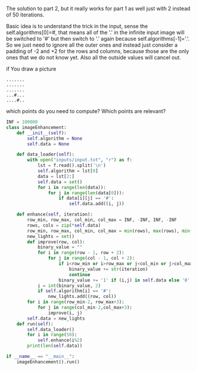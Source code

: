 
The solution to part 2, but it really works for part 1 as well just with 2 instead of 50 iterations.  

Basic idea is to understand the trick in the input, sense the self.algorithms[0]=#, that means all of the '.' in the infinite
input image will be switched to '#' but then switch to '.' again because self.algorithms[-1]='.'.  So we just need to ignore all the outer
ones and instead just consider a padding of -2 and +2 for the rows and columns, because those are the only ones that we do not know yet.
Also all the outside values will cancel out.  


if You draw a picture 


```
.......
.......
.......
...#...
....#..
```

which points do you need to compute? Which points are relevant? 

```py
INF = 100000
class imageEnhancement:
    def __init__(self):
        self.algorithm = None
        self.data = None

    def data_loader(self):
        with open("inputs/input.txt", "r") as f:
            lst = f.read().split('\n')
            self.algorithm = lst[0]
            data = lst[2:]
            self.data = set()
            for i in range(len(data)):
                for j in range(len(data[0])):
                    if data[i][j] == '#':
                        self.data.add((i, j))

    def enhance(self, iteration):
        row_min, row_max, col_min, col_max = INF, -INF, INF, -INF
        rows, cols = zip(*self.data)
        row_min, row_max, col_min, col_max = min(rows), max(rows), min(cols), max(cols)
        new_lights = set()
        def improve(row, col):
            binary_value = ""
            for i in range(row - 1, row + 2):
                for j in range(col - 1, col + 2):
                    if i<row_min or i>row_max or j<col_min or j>col_max:
                        binary_value += str(iteration)
                        continue
                    binary_value += '1' if (i,j) in self.data else '0'
            i = int(binary_value, 2)
            if self.algorithm[i] == '#':
                new_lights.add((row, col))
        for i in range(row_min-2, row_max+3):
            for j in range(col_min-2,col_max+3):
                improve(i, j)
        self.data = new_lights
    def run(self):
        self.data_loader()
        for i in range(50):
            self.enhance(i%2)
        print(len(self.data))

if __name__ == "__main__":
    imageEnhancement().run()
```